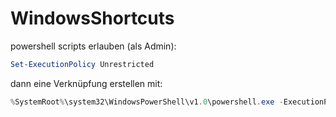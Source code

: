 # WindowsShortcuts


powershell scripts erlauben (als Admin):
```PowerShell
Set-ExecutionPolicy Unrestricted
```
dann eine Verknüpfung erstellen mit:
```PowerShell
%SystemRoot%\system32\WindowsPowerShell\v1.0\powershell.exe -ExecutionPolicy Bypass -File "SCRIPT_DATEIPFAD"
```
